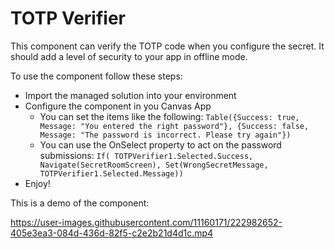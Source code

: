 # TOTP Verifier
This component can verify the TOTP code when you configure the secret. It should add a level of security to your app in offline mode.

To use the component follow these steps:

- Import the managed solution into your environment
- Configure the component in you Canvas App
    - You can set the items like the following: `Table({Success: true, Message: "You entered the right password"}, {Success: false, Message: "The password is incorrect. Please try again"})`
    - You can use the OnSelect property to act on the password submissions: `If( TOTPVerifier1.Selected.Success, Navigate(SecretRoomScreen), Set(WrongSecretMessage, TOTPVerifier1.Selected.Message))`
- Enjoy!

This is a demo of the component:

https://user-images.githubusercontent.com/11160171/222982652-405e3ea3-084d-436d-82f5-c2e2b21d4d1c.mp4

